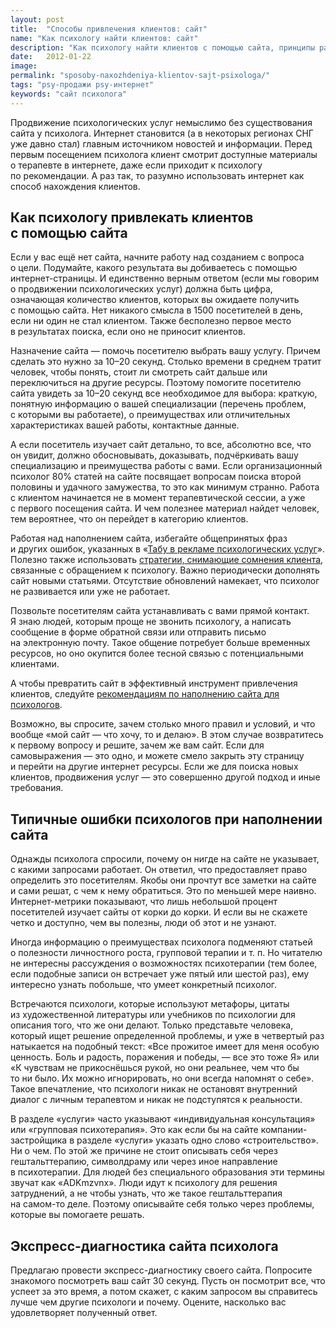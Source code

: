 ```yaml
---
layout: post
title:  "Способы привлечения клиентов: сайт"
name: "Как психологу найти клиентов: сайт"
description: "Как психологу найти клиентов с помощью сайта, принципы работы над его наполнением"
date:   2012-01-22			 
image: 
permalink: "sposoby-naxozhdeniya-klientov-sajt-psixologa/"
tags: "psy-продажи psy-интернет"
keywords: "сайт психолога"
---
```


<p>Продвижение психологических услуг немыслимо без существования сайта у&nbsp;психолога. Интернет становится (а&nbsp;в&nbsp;некоторых регионах СНГ уже давно стал) главным источником новостей и&nbsp;информации. Перед первым посещением психолога клиент смотрит доступные материалы о&nbsp;терапевте в&nbsp;интернете, даже если приходит к&nbsp;психологу по&nbsp;рекомендации. А&nbsp;раз так, то&nbsp;разумно использовать интернет как способ нахождения клиентов.</p>
<h2>Как психологу привлекать клиентов с&nbsp;помощью сайта</h2>
<p>Если у&nbsp;вас ещё нет сайта, начните работу над созданием с&nbsp;вопроса о&nbsp;цели. Подумайте, какого результата вы&nbsp;добиваетесь с&nbsp;помощью интернет-страницы. И&nbsp;единственно верным ответом (если мы&nbsp;говорим о&nbsp;продвижении психологических услуг) должна быть цифра, означающая количество клиентов, которых вы&nbsp;ожидаете получить с&nbsp;помощью сайта. Нет никакого смысла в&nbsp;1500 посетителей в&nbsp;день, если ни&nbsp;один не&nbsp;стал клиентом. Также бесполезно первое место в&nbsp;результатах поиска, если оно не&nbsp;приносит клиентов.</p>
<p>Назначение сайта&nbsp;— помочь посетителю выбрать вашу услугу. Причем сделать это нужно за&nbsp;<nobr>10–20 секунд.</nobr> Столько времени в&nbsp;среднем тратит человек, чтобы понять, стоит&nbsp;ли смотреть сайт дальше или переключиться на&nbsp;другие ресурсы. Поэтому помогите посетителю сайта увидеть за&nbsp;<nobr>10–20</nobr> секунд все необходимое для выбора: краткую, понятную информацию о&nbsp;вашей специализации (перечень проблем, с&nbsp;которыми вы&nbsp;работаете), о&nbsp;преимуществах или отличительных характеристиках вашей работы, контактные данные.</p>
<p>А&nbsp;если посетитель изучает сайт детально, то&nbsp;все, абсолютно все, что он&nbsp;увидит, должно обосновывать, доказывать, подчёркивать вашу специализацию и&nbsp;преимущества работы с&nbsp;вами. Если организационный психолог&nbsp;80% статей на&nbsp;сайте посвящает вопросам поиска второй половины и&nbsp;удачного замужества, то&nbsp;это как минимум странно. Работа с&nbsp;клиентом начинается не&nbsp;в&nbsp;момент терапевтической сессии, а&nbsp;уже с&nbsp;первого посещения сайта. И&nbsp;чем полезнее материал найдет человек, тем вероятнее, что он&nbsp;перейдет в&nbsp;категорию клиентов.</p>
<p>Работая над наполнением сайта, избегайте общепринятых фраз и&nbsp;других ошибок, указанных в&nbsp;«<a href="/tabu-v-reklame/">Табу в&nbsp;рекламе психологических услуг</a>». Полезно также использовать <a href="/preodolenie-somnenij-klienta/">стратегии, снимающие сомнения клиента</a>, связанные с&nbsp;обращением к&nbsp;психологу. Важно периодически дополнять сайт новыми статьями. Отсутствие обновлений намекает, что психолог не&nbsp;развивается или уже не&nbsp;работает.</p>
<p>Позвольте посетителям сайта устанавливать с&nbsp;вами прямой контакт. Я&nbsp;знаю людей, которым проще не&nbsp;звонить психологу, а&nbsp;написать сообщение в&nbsp;форме обратной связи или отправить письмо на&nbsp;электронную почту. Такое общение потребует больше временных ресурсов, но&nbsp;оно окупится более тесной связью с&nbsp;потенциальными клиентами.</p>
<p>А&nbsp;чтобы превратить сайт в&nbsp;эффективный инструмент привлечения клиентов, следуйте <a href="/rekomendacii-po-napolneniyu-sajta-dlya-psixologa/">рекомендациям по&nbsp;наполнению сайта для психологов</a>.</p>
<p>Возможно, вы&nbsp;спросите, зачем столько много правил и&nbsp;условий, и&nbsp;что вообще «мой сайт&nbsp;— что хочу, то&nbsp;и&nbsp;делаю». В&nbsp;этом случае возвратитесь к&nbsp;первому вопросу и&nbsp;решите, зачем&nbsp;же вам сайт. Если для самовыражения&nbsp;— это одно, и&nbsp;можете смело закрыть эту страницу и&nbsp;перейти на&nbsp;другие интернет ресурсы. Если&nbsp;же для поиска новых клиентов, продвижения услуг&nbsp;— это совершенно другой подход и&nbsp;иные требования.</p>
<h2>Типичные ошибки психологов при наполнении сайта</h2>
<p>Однажды психолога спросили, почему он&nbsp;нигде на&nbsp;сайте не&nbsp;указывает, с&nbsp;какими запросами работает. Он&nbsp;ответил, что предоставляет право определить это посетителям. Якобы они прочтут все заметки на&nbsp;сайте и&nbsp;сами решат, с&nbsp;чем к&nbsp;нему обратиться. Это по&nbsp;меньшей мере наивно. Интернет-метрики показывают, что лишь небольшой процент посетителей изучает сайты от&nbsp;корки до&nbsp;корки. И&nbsp;если вы&nbsp;не&nbsp;скажете четко и&nbsp;доступно, чем вы&nbsp;полезны, люди об&nbsp;этот и&nbsp;не&nbsp;узнают.</p>
<p>Иногда информацию о&nbsp;преимуществах психолога подменяют статьей о&nbsp;полезности личностного роста, групповой терапии и&nbsp;т.&nbsp;п. Но&nbsp;читателю не&nbsp;интересны рассуждения о&nbsp;возможностях психотерапии (тем более, если подобные записи он&nbsp;встречает уже пятый или шестой раз), ему интересно узнать побольше, что умеет конкретный психолог.</p>
<p>Встречаются психологи, которые используют метафоры, цитаты из&nbsp;художественной литературы или учебников по&nbsp;психологии для описания того, что&nbsp;же они делают. Только представьте человека, который ищет решение определенной проблемы, и&nbsp;уже в&nbsp;четвертый раз натыкается на&nbsp;подобный текст: «Все прожитое имеет для меня особую ценность. Боль и&nbsp;радость, поражения и&nbsp;победы,&nbsp;— все это тоже&nbsp;Я» или «К&nbsp;чувствам не&nbsp;прикоснёшься рукой, но&nbsp;они реальнее, чем что&nbsp;бы то&nbsp;ни&nbsp;было. Их&nbsp;можно игнорировать, но&nbsp;они всегда напомнят о&nbsp;себе». Такое впечатление, что психологи никак не&nbsp;остановят внутренний диалог с&nbsp;личным терапевтом и&nbsp;никак не&nbsp;подступятся к&nbsp;реальности.</p>
<p>В&nbsp;разделе «услуги» часто указывают «индивидуальная консультация» или «групповая психотерапия». Это как если&nbsp;бы на&nbsp;сайте компании-застройщика в&nbsp;разделе «услуги» указать одно слово «строительство». Ни&nbsp;о&nbsp;чем. По&nbsp;этой&nbsp;же причине не&nbsp;стоит описывать себя через гештальттерапию, символдраму или через иное направление в&nbsp;психотерапии. Для людей без специального образования эти термины звучат как «ADKmzvnx». Люди идут к&nbsp;психологу для решения затруднений, а&nbsp;не&nbsp;чтобы узнать, что&nbsp;же такое гештальттерапия на&nbsp;самом-то деле. Поэтому описывайте себя только через проблемы, которые вы&nbsp;помогаете решать.</p>
<h2>Экспресс-диагностика сайта психолога</h2>
<p>Предлагаю провести экспресс-диагностику своего сайта. Попросите знакомого посмотреть ваш сайт 30&nbsp;секунд. Пусть он&nbsp;посмотрит все, что успеет за&nbsp;это время, а&nbsp;потом скажет, с&nbsp;каким запросом вы&nbsp;справитесь лучше чем другие психологи и&nbsp;почему. Оцените, насколько вас удовлетворяет полученный ответ.</p>
